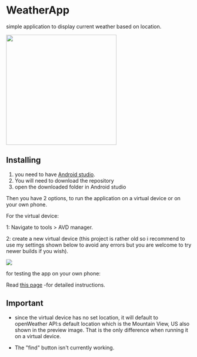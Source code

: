 # WeatherApp
simple application to display current weather based on location.


<img src="https://i.imgur.com/pTTiTvZ.png" height=300>

## Installing

1. you need to have [Android studio](https://developer.android.com/studio).
2. You will need to download the repository
3. open the downloaded folder in Android studio

Then you have 2 options, to run the application on a virtual device or on your own phone.

For the virtual device:

1: Navigate to tools > AVD manager.

2: create a new virtual device (this project is rather old so i recommend to use my settings shown below to avoid any errors but you are welcome to try newer builds if you wish).
  
  <img src="https://i.imgur.com/TuAAeBq.png">
  

for testing the app on your own phone:

Read [this page](https://developer.android.com/studio/run/device) -for detailed instructions.

## Important
* since the virtual device has no set location, it will default to openWeather API:s default location which is the Mountain View, US also shown in the preview image. That is the only difference when running it on a virtual device.

* The "find" button isn't currently working.
